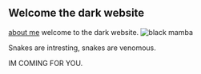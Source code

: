 ## Welcome the dark website 
[about me](about.md)
welcome to the dark website.
![black mamba](https://www.unilad.co.uk/wp-content/uploads/2016/01/snake-2.jpg)

Snakes are intresting, snakes are venomous. 

IM COMING FOR YOU.
